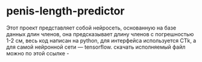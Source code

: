 # penis-length-predictor
Этот проект представляет собой нейросеть, основанную на базе данных длин членов, она предсказывает длину членов с погрешностью 1-2 см, весь код написан на python, для интерфейса используется CTk, а для самой нейронной сети — tensorflow.
скачать исполняемый файл можно по этой ссылке - 
